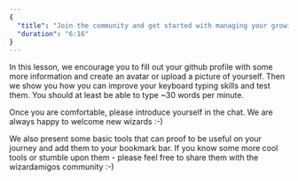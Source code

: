 ```yaml
---
{
  "title": "Join the community and get started with managing your growing knowledge",
  "duration": "6:16"
}
---
```


In this lesson, we encourage you to fill out your github profile with some more information
and create an avatar or upload a picture of yourself. Then we show you how you can improve your
keyboard typing skills and test them. You should at least be able to type ~30 words per minute.

Once you are comfortable, please introduce yourself in the chat. We are always happy to welcome new wizards :-)

We also present some basic tools that can proof to be useful on your journey and add them to your bookmark bar.
If you know some more cool tools or stumble upon them - please feel free to share them with the wizardamigos community :-)

